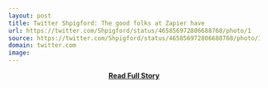 ```yaml
---
layout: post
title: Twitter Shpigford: The good folks at Zapier have 
url: https://twitter.com/Shpigford/status/465856972806688768/photo/1
source: https://twitter.com/Shpigford/status/465856972806688768/photo/1
domain: twitter.com
image: 
---
```


<p></p>
<center><p><a href="https://twitter.com/Shpigford/status/465856972806688768/photo/1" style='padding:25px; font-sze:18px; font-weight: bold;'>Read Full Story</a></p></center>
